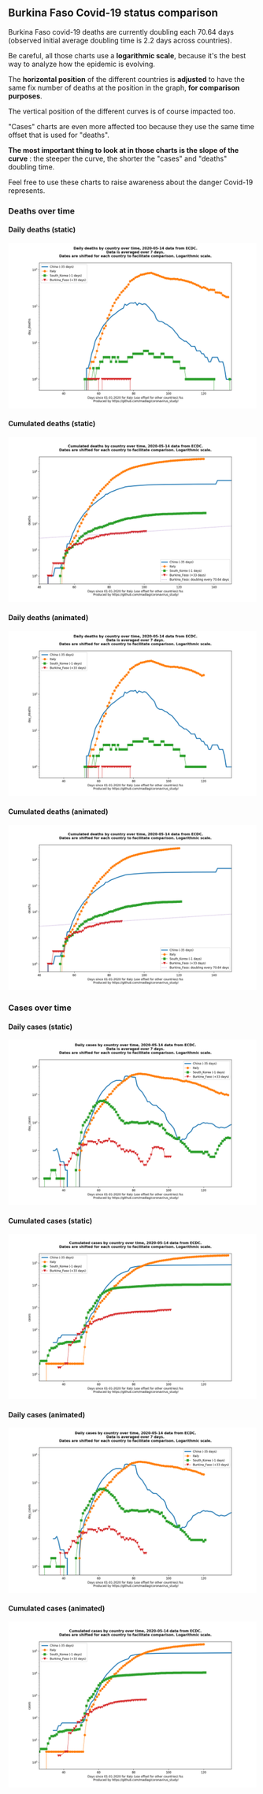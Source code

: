 ## Burkina Faso Covid-19 status comparison 

Burkina Faso covid-19 deaths are currently doubling each 70.64 days (observed initial average doubling time is 2.2 days across countries).



Be careful, all those charts use a **logarithmic scale**, because it's the best way to analyze how the epidemic is evolving.
 
The **horizontal position** of the different countries is **adjusted** to have the same fix number of deaths at the position in the graph, **for comparison purposes**.

The vertical position of the different curves is of course impacted too.

"Cases" charts are even more affected too because they use the same time offset that is used for "deaths".

**The most important thing to look at in those charts is the slope of the curve** : the steeper the curve, the shorter the "cases" and "deaths" doubling time.

Feel free to use these charts to raise awareness about the danger Covid-19 represents. 


 
### Deaths over time
 
#### Daily deaths (static)
![Burkina Faso covid-19 daily deaths static chart](https://raw.githubusercontent.com/madlag/coronavirus_study/master/notebooks/graphs/2020-05-14/countries/Burkina_Faso/2020-05-14_Burkina_Faso_day_deaths.png "Burkina Faso covid-19 day_deaths static chart")   
 
#### Cumulated deaths (static)
![Burkina Faso covid-19 cumulated deaths static chart](https://raw.githubusercontent.com/madlag/coronavirus_study/master/notebooks/graphs/2020-05-14/countries/Burkina_Faso/2020-05-14_Burkina_Faso_deaths.png "Burkina Faso covid-19 deaths static chart")   
 
#### Daily deaths (animated)
![Burkina Faso covid-19 daily deaths animated chart](https://raw.githubusercontent.com/madlag/coronavirus_study/master/notebooks/graphs/2020-05-14/countries/Burkina_Faso/2020-05-14_Burkina_Faso_day_deaths.gif "Burkina Faso covid-19 day_deaths animated chart")   
 
#### Cumulated deaths (animated)
![Burkina Faso covid-19 cumulated deaths animated chart](https://raw.githubusercontent.com/madlag/coronavirus_study/master/notebooks/graphs/2020-05-14/countries/Burkina_Faso/2020-05-14_Burkina_Faso_deaths.gif "Burkina Faso covid-19 deaths animated chart")   

 
### Cases over time
 
#### Daily cases (static)
![Burkina Faso covid-19 daily cases static chart](https://raw.githubusercontent.com/madlag/coronavirus_study/master/notebooks/graphs/2020-05-14/countries/Burkina_Faso/2020-05-14_Burkina_Faso_day_cases.png "Burkina Faso covid-19 day_cases static chart")   
 
#### Cumulated cases (static)
![Burkina Faso covid-19 cumulated cases static chart](https://raw.githubusercontent.com/madlag/coronavirus_study/master/notebooks/graphs/2020-05-14/countries/Burkina_Faso/2020-05-14_Burkina_Faso_cases.png "Burkina Faso covid-19 cases static chart")   
 
#### Daily cases (animated)
![Burkina Faso covid-19 daily cases animated chart](https://raw.githubusercontent.com/madlag/coronavirus_study/master/notebooks/graphs/2020-05-14/countries/Burkina_Faso/2020-05-14_Burkina_Faso_day_cases.gif "Burkina Faso covid-19 day_cases animated chart")   
 
#### Cumulated cases (animated)
![Burkina Faso covid-19 cumulated cases animated chart](https://raw.githubusercontent.com/madlag/coronavirus_study/master/notebooks/graphs/2020-05-14/countries/Burkina_Faso/2020-05-14_Burkina_Faso_cases.gif "Burkina Faso covid-19 cases animated chart")   

